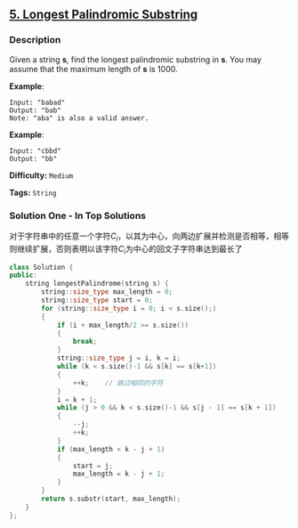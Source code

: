 ## [5. Longest Palindromic Substring](https://leetcode.com/problems/longest-palindromic-substring/#/description)

### Description

Given a string **s**, find the longest palindromic substring in **s**. You may assume that the maximum length of **s** is 1000.

**Example**:

```
Input: "babad"
Output: "bab"
Note: "aba" is also a valid answer.
```

**Example**:

```
Input: "cbbd"
Output: "bb"
```

**Difficulty:** `Medium`

**Tags:** `String`

### Solution One - In Top Solutions

对于字符串中的任意一个字符$C_i$，以其为中心，向两边扩展并检测是否相等，相等则继续扩展，否则表明以该字符$C_i$为中心的回文子字符串达到最长了

```c++
class Solution {
public:
    string longestPalindrome(string s) {
        string::size_type max_length = 0;
        string::size_type start = 0;
        for (string::size_type i = 0; i < s.size();)
        {
            if (i + max_length/2 >= s.size())
            {
                break;
            }
            string::size_type j = i, k = i;
            while (k < s.size()-1 && s[k] == s[k+1])
            {
                ++k;	// 跳过相同的字符
            }
            i = k + 1;
            while (j > 0 && k < s.size()-1 && s[j - 1] == s[k + 1])
            {
                --j;
                ++k;
            }
            if (max_length < k - j + 1)
            {
                start = j;
                max_length = k - j + 1;
            }
        }
        return s.substr(start, max_length);
    }
};
```
